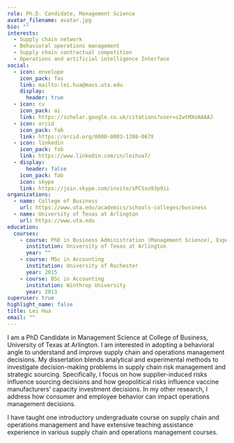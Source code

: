 ```yaml
---
role: Ph.D. Candidate, Management Science
avatar_filename: avatar.jpg
bio: ""
interests:
  - Supply chain network
  - Behavioral operations management
  - Supply chain contractual competition
  - Operations and artificial intelligence Interface
social:
  - icon: envelope
    icon_pack: fas
    link: mailto:lei.hua@mavs.uta.edu
    display:
      header: true
  - icon: cv
    icon_pack: ai
    link: https://scholar.google.co.uk/citations?user=sIwtMXoAAAAJ
  - icon: orcid
    icon_pack: fab
    link: https://orcid.org/0000-0003-1398-067X
  - icon: linkedin
    icon_pack: fab
    link: https://www.linkedin.com/in/leihua7/
  - display:
      header: false
    icon_pack: fab
    icon: skype
    link: https://join.skype.com/invite/sPCSxo93p91i
organizations:
  - name: College of Business
    url: https://www.uta.edu/academics/schools-colleges/business
  - name: University of Texas at Arlington
    url: https://www.uta.edu
education:
  courses:
    - course: PhD in Business Administration (Management Science), Expected 2021
      institution: University of Texas at Arlington
      year: ""
    - course: MSc in Accounting
      institution: University of Rochester
      year: 2015
    - course: BSc in Accounting
      institution: Winthrop University
      year: 2013
superuser: true
highlight_name: false
title: Lei Hua
email: ""
---
```

I am a PhD Candidate in Management Science at College of Business, University of Texas at Arlington. I am interested in adopting a behavioral angle to understand and improve supply chain and operations management decisions. My dissertation blends analytical and experimental methods to investigate decision-making problems in supply chain risk management and strategic sourcing. Specifically, I focus on how supplier-induced risks influence sourcing decisions and how geopolitical risks influence vaccine manufacturers’ capacity investment decisions. In my other research, I address how consumer and employee behavior can impact operations management decisions.

I have taught one introductory undergraduate course on supply chain and operations management and have extensive teaching assistance experience in various supply chain and operations management courses.